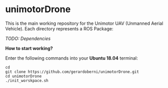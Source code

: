# unimotorDrone

This is the main working repository for the Unimotor UAV (Unmanned Aerial Vehicle). Each directory represents a ROS Package:

*TODO: Dependencies*

**How to start working?**

Enter the following commands into your **Ubuntu 18.04** terminal:

```Shell
cd
git clone https://github.com/gerardoberni/unimotorDrone.git
cd unimotorDrone
./init_worskpace.sh
```

